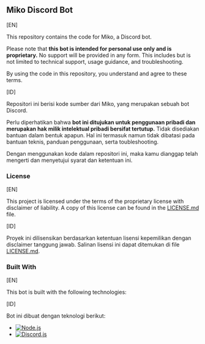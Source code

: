 ## Miko Discord Bot

[EN]

This repository contains the code for Miko, a Discord bot.

Please note that **this bot is intended for personal use only and is proprietary.** 
No support will be provided in any form. This includes but is not limited to technical support, usage guidance, and troubleshooting.

By using the code in this repository, you understand and agree to these terms.


[ID]

Repositori ini berisi kode sumber dari Miko, yang merupakan sebuah bot Discord.

Perlu diperhatikan bahwa **bot ini ditujukan untuk penggunaan pribadi dan merupakan hak milik intelektual pribadi bersifat tertutup.**
Tidak disediakan bantuan dalam bentuk apapun. Hal ini termasuk namun tidak dibatasi pada bantuan teknis, panduan penggunaan, serta toubleshooting.

Dengan menggunakan kode dalam repositori ini, maka kamu dianggap telah mengerti dan menyetujui syarat dan ketentuan ini.

### License

[EN]

This project is licensed under the terms of the proprietary license with disclaimer of liability. A copy of this license can be found in the [LICENSE.md](LICENSE.md) file.


[ID]

Proyek ini dilisensikan berdasarkan ketentuan lisensi kepemilikan dengan disclaimer tanggung jawab. Salinan lisensi ini dapat ditemukan di file [LICENSE.md](LICENSE.md).

### Built With

[EN]

This bot is built with the following technologies:


[ID]

Bot ini dibuat dengan teknologi berikut:

* [![Node.js](https://img.shields.io/badge/Node.js-43853D?style=for-the-badge&logo=node.js&logoColor=white)](https://nodejs.org/en/)
* [![Discord.js](https://img.shields.io/badge/Discord.js-5865F2?style=for-the-badge&logo=discord&logoColor=white)](https://discord.js.org/#/)
